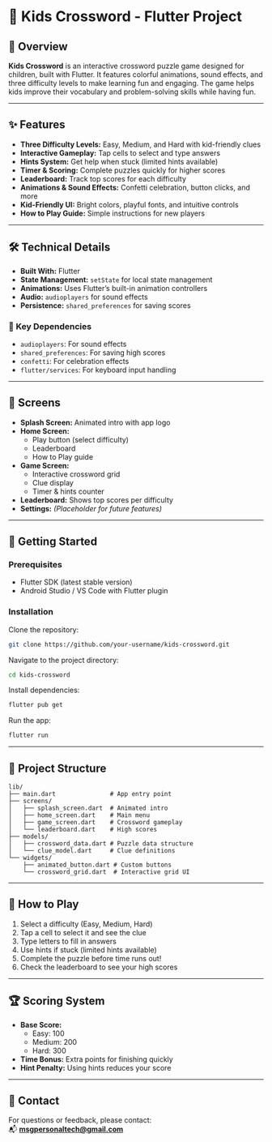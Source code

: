 # 🧩 Kids Crossword - Flutter Project

## 📌 Overview  
**Kids Crossword** is an interactive crossword puzzle game designed for children, built with Flutter. It features colorful animations, sound effects, and three difficulty levels to make learning fun and engaging. The game helps kids improve their vocabulary and problem-solving skills while having fun.

---

## ✨ Features

- **Three Difficulty Levels:** Easy, Medium, and Hard with kid-friendly clues  
- **Interactive Gameplay:** Tap cells to select and type answers  
- **Hints System:** Get help when stuck (limited hints available)  
- **Timer & Scoring:** Complete puzzles quickly for higher scores  
- **Leaderboard:** Track top scores for each difficulty  
- **Animations & Sound Effects:** Confetti celebration, button clicks, and more  
- **Kid-Friendly UI:** Bright colors, playful fonts, and intuitive controls  
- **How to Play Guide:** Simple instructions for new players  

---

## 🛠️ Technical Details

- **Built With:** Flutter  
- **State Management:** `setState` for local state management  
- **Animations:** Uses Flutter’s built-in animation controllers  
- **Audio:** `audioplayers` for sound effects  
- **Persistence:** `shared_preferences` for saving scores  

### 🔑 Key Dependencies

- `audioplayers`: For sound effects  
- `shared_preferences`: For saving high scores  
- `confetti`: For celebration effects  
- `flutter/services`: For keyboard input handling  

---

## 📱 Screens

- **Splash Screen:** Animated intro with app logo  
- **Home Screen:**  
  - Play button (select difficulty)  
  - Leaderboard  
  - How to Play guide  
- **Game Screen:**  
  - Interactive crossword grid  
  - Clue display  
  - Timer & hints counter  
- **Leaderboard:** Shows top scores per difficulty  
- **Settings:** *(Placeholder for future features)*  

---

## 🚀 Getting Started

### Prerequisites

- Flutter SDK (latest stable version)  
- Android Studio / VS Code with Flutter plugin  

### Installation

Clone the repository:

```bash
git clone https://github.com/your-username/kids-crossword.git
```

Navigate to the project directory:

```bash
cd kids-crossword
```

Install dependencies:

```bash
flutter pub get
```

Run the app:

```bash
flutter run
```

---

## 📂 Project Structure

```
lib/
├── main.dart               # App entry point
├── screens/
│   ├── splash_screen.dart  # Animated intro
│   ├── home_screen.dart    # Main menu
│   ├── game_screen.dart    # Crossword gameplay
│   └── leaderboard.dart    # High scores
├── models/
│   ├── crossword_data.dart # Puzzle data structure
│   └── clue_model.dart     # Clue definitions
└── widgets/
    ├── animated_button.dart # Custom buttons
    └── crossword_grid.dart  # Interactive grid UI
```

---

## 📝 How to Play

1. Select a difficulty (Easy, Medium, Hard)  
2. Tap a cell to select it and see the clue  
3. Type letters to fill in answers  
4. Use hints if stuck (limited hints available)  
5. Complete the puzzle before time runs out!  
6. Check the leaderboard to see your high scores  

---

## 🏆 Scoring System

- **Base Score:**  
  - Easy: 100  
  - Medium: 200  
  - Hard: 300  
- **Time Bonus:** Extra points for finishing quickly  
- **Hint Penalty:** Using hints reduces your score  

---

## 📧 Contact

For questions or feedback, please contact:  
📬 **msgpersonaltech@gmail.com**
